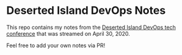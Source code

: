 # Deserted Island DevOps Notes

This repo contains my notes from the [Deserted Island DevOps tech conference](https://desertedisland.club) that was streamed on April 30, 2020.

Feel free to add your own notes via PR!
